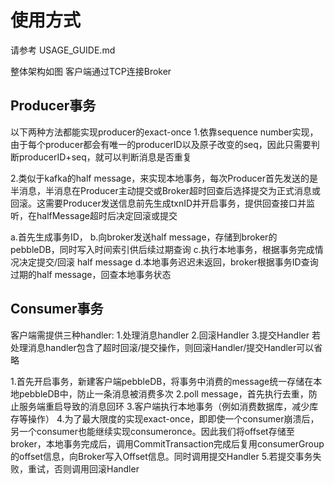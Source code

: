 
# 使用方式
请参考 USAGE_GUIDE.md

整体架构如图
客户端通过TCP连接Broker

## Producer事务
以下两种方法都能实现producer的exact-once
1.依靠sequence number实现，由于每个producer都会有唯一的producerID以及原子改变的seq，因此只需要判断producerID+seq，就可以判断消息是否重复

2.类似于kafka的half message，来实现本地事务，每次Producer首先发送的是半消息，半消息在Producer主动提交或Broker超时回查后选择提交为正式消息或回滚。这需要Producer发送信息前先生成txnID并开启事务，提供回查接口并监听，在halfMessage超时后决定回滚或提交

a.首先生成事务ID，
b.向broker发送half message，存储到broker的pebbleDB，同时写入时间索引供后续过期查询
c.执行本地事务，根据事务完成情况决定提交/回滚 half message
d.本地事务迟迟未返回，broker根据事务ID查询过期的half message，回查本地事务状态
## Consumer事务
客户端需提供三种handler: 1.处理消息handler 2.回滚Handler 3.提交Handler
若处理消息handler包含了超时回滚/提交操作，则回滚Handler/提交Handler可以省略

1.首先开启事务，新建客户端pebbleDB，将事务中消费的message统一存储在本地pebbleDB中，防止一条消息被消费多次
2.poll message，首先执行去重，防止服务端重启导致的消息回环
3.客户端执行本地事务（例如消费数据库，减少库存等操作）
4.为了最大限度的实现exact-once，即即使一个consumer崩溃后，另一个consumer也能继续实现consumeronce。因此我们将offset存储至broker，本地事务完成后，调用CommitTransaction完成后复用consumerGroup的offset信息，向Broker写入Offset信息。同时调用提交Handler
5.若提交事务失败，重试，否则调用回滚Handler


